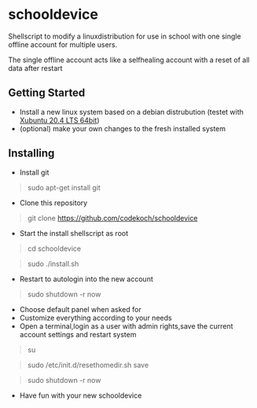 # schooldevice
Shellscript to modify a linuxdistribution for use in school with one single offline account for multiple users.

The single offline account acts like a selfhealing account with a reset of all data after restart
## Getting Started
- Install a new linux system based on a debian distrubution (testet with <a href=https://xubuntu.org/>Xubuntu 20.4 LTS 64bit</a>)
- (optional) make your own changes to the fresh installed system
## Installing
- Install git
> sudo apt-get install git
- Clone this repository
> git clone https://github.com/codekoch/schooldevice
- Start the install shellscript as root 
> cd schooldevice

> sudo ./install.sh
- Restart to autologin into the new account
> sudo shutdown -r now
- Choose default panel when asked for
- Customize everything according to your needs
- Open a terminal,login as a user with admin rights,save the current account settings and restart system
> su <user with admin rights>

> sudo /etc/init.d/resethomedir.sh save

> sudo shutdown -r now
- Have fun with your new schooldevice 
